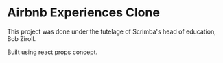 # Airbnb Experiences Clone

This project was done under the tutelage of Scrimba's head of education, Bob Ziroll.

Built using react props concept.
